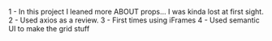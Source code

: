 1 - In this project I leaned more ABOUT props... I was kinda lost at first sight.
2 - Used axios as a review.
3 - First times using iFrames
4 - Used semantic UI to make the grid stuff

